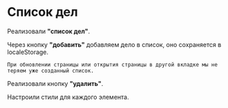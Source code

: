 # Список дел

Реализовали **"список дел"**.

Через кнопку **"добавить"** добавляем дело в список, оно сохраняется в localeStorage.

`При обновлении страницы или открытия страницы в другой вкладке мы не теряем уже созданный список.`

Реализовали кнопку **"удалить"**.

Настроили стили для каждого элемента.
